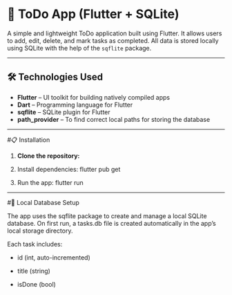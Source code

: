 # 📝 ToDo App (Flutter + SQLite)

A simple and lightweight ToDo application built using Flutter. It allows users to add, edit, delete, and mark tasks as completed. All data is stored locally using SQLite with the help of the `sqflite` package.

---

## 🛠️ Technologies Used

- **Flutter** – UI toolkit for building natively compiled apps
- **Dart** – Programming language for Flutter
- **sqflite** – SQLite plugin for Flutter
- **path_provider** – To find correct local paths for storing the database

---

#📋 Installation

1. **Clone the repository:**

2. Install dependencies: flutter pub get

3. Run the app: flutter run

---

#💽 Local Database Setup

The app uses the sqflite package to create and manage a local SQLite database. On first run, a tasks.db file is created automatically in the app’s local storage directory.

Each task includes:

* id (int, auto-incremented)

* title (string)

* isDone (bool)
